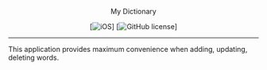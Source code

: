 <p align="center">
    My Dictionary
</p>

<span align="center">

[![iOS](https://img.shields.io/badge/platform-ios-blueviolet)]
[![GitHub license](https://raw.githubusercontent.com/dchproject/Dictionary-App-iOS-SwiftUI/main/LICENSE)]
  
</span>

----------------

This application provides maximum convenience when adding, updating, deleting words.
